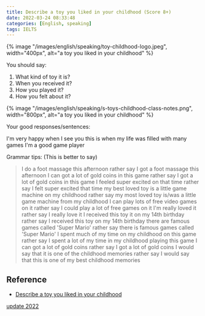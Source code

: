 ```yaml
---
title: Describe a toy you liked in your childhood (Score 8+)
date: 2022-03-24 08:33:48
categories: [English, speaking]
tags: IELTS
---
```


{% image "/images/english/speaking/toy-childhood-logo.jpeg", width="400px", alt="a toy you liked in your childhood" %}

<!-- more -->

You should say:

1. What kind of toy it is?
2. When you received it?
3. How you played it?
4. How you felt about it?

{% image "/images/english/speaking/s-toys-childhood-class-notes.png", width="800px", alt="a toy you liked in your childhood" %}

Your good responses/sentences:  

I'm very happy when I see you 
this is when my life was filled with many games 
I'm a good game player 

Grammar tips: (This is better to say)  

> I do a foot massage this afternoon rather say I got a foot massage this afternoon 
> I can got a lot of gold coins in this game rather say I got a lot of gold coins in this game 
> I feeled super excited on that time rather say I felt super excited that time 
> my best loved toy is a little game machine on my childhood rather say my most loved toy is/was a little game machine from my childhood 
> I can play lots of free video games on it rather say I could play a lot of free games on it 
> I'm really loved it rather say I really love it 
> I received this toy it on my 14th birthday rather say I received this toy on my 14th birthday 
> there are famous games called 'Super Mario' rather say there is famous games called 'Super Mario'
> I spent much of my time on my childhood on this game rather say I spent a lot of my time in my childhood playing this game 
> I can got a lot of gold coins rather say I got a lot of gold coins 
> I would say that it is one of the childhood memories rather say I would say that this is one of my best childhood memories 

## Reference

- [Describe a toy you liked in your childhood](https://cictalks.com/describe-a-toy-you-liked-in-your-childhood-cue-card/)

[update 2022](https://ieltsquangbinh.com/describe-something-that-was-broken-in-your-home-and-then-repaired/)